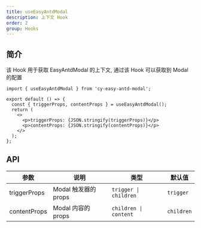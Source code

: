 ```yaml
---
title: useEasyAntdModal
description: 上下文 Hook
order: 2
group: Hooks
---
```


## 简介

该 Hook 用于获取 EasyAntdModal 的上下文, 通过该 Hook 可以获取到 Modal 的配置

```tsx
import { useEasyAntdModal } from 'cy-easy-antd-modal';

export default () => {
  const { triggerProps, contentProps } = useEasyAntdModal();
  return (
    <>
      <p>triggerProps: {JSON.stringify(triggerProps)}</p>
      <p>contentProps: {JSON.stringify(contentProps)}</p>
    </>
  );
};
```

## API

| 参数         | 说明                 | 类型                  | 默认值     |
| ------------ | -------------------- | --------------------- | ---------- |
| triggerProps | Modal 触发器的 props | `trigger \| children` | `trigger`  |
| contentProps | Modal 内容的 props   | `children \| content` | `children` |
